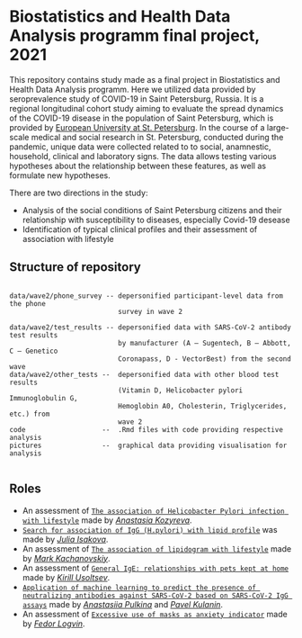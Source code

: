 # Biostatistics and Health Data Analysis programm final project, 2021

This repository contains study made as a final project in Biostatistics and Health Data Analysis programm. 
Here we utilized data provided by seroprevalence study of COVID-19 in Saint Petersburg, Russia.  It is a regional longitudinal cohort study aiming to evaluate the spread dynamics of the COVID-19 disease in the population of Saint Petersburg, which is provided by [European University at St. Petersburg](https://eusp.org/projects/reprezentativnoe-populyacionnoe-issledovanie-rasprostranennosti-antitel-k-sars-cov-2-v-sankt-peterburge). 
In the course of a large-scale medical and social research in St. Petersburg, conducted during the pandemic, unique data were collected related to
to social, anamnestic, household, clinical and laboratory signs. 
The data allows testing various hypotheses about the relationship between these features, as well as formulate new hypotheses. 

There are two directions in the study:  
+ Analysis of the social conditions of Saint Petersburg citizens and their relationship with
susceptibility to diseases, especially Covid-19 desease 
+ Identification of typical clinical profiles and their assessment of association with lifestyle

## Structure of repository

```

data/wave2/phone_survey -- depersonified participant-level data from the phone
                           survey in wave 2

data/wave2/test_results -- depersonified data with SARS-CoV-2 antibody test results
                           by manufacturer (A — Sugentech, B — Abbott, C — Genetico
                           Coronapass, D - VectorBest) from the second wave
data/wave2/other_tests --  depersonified data with other blood test results
                           (Vitamin D, Helicobacter pylori Immunoglobulin G,
                           Hemoglobin A0, Cholesterin, Triglycerides, etc.) from
                           wave 2
code                   --  .Rmd files with code providing respective analysis  
pictures               --  graphical data providing visualisation for analysis
 
```
## Roles
+ An assessment of [`The association of Helicobacter Pylori infection with lifestyle`](https://github.com/AnastasiaKozyreva/bioinf_project/blob/main/code/H_Pylori.Rmd) made by [*Anastasia Kozyreva*](https://github.com/AnastasiaKozyreva).
+ [`Search for association of IgG (H.pylori) with lipid profile`](https://github.com/AnastasiaKozyreva/bioinf_project/blob/main/code/Exploratory_analysis_Julia.Rmd) was made by [*Julia Isakova*](https://github.com/Julie-alex).
+ An assessment of [`The association of lipidogram with lifestyle`](https://github.com/AnastasiaKozyreva/bioinf_project/blob/main/code/Mark_lipidom_upd.Rmd) made by [*Mark Kachanovskiy*](https://github.com/avemarkus).
+ An assessment of [`General IgE: relationships with pets kept at home`](https://github.com/AnastasiaKozyreva/bioinf_project/blob/main/code/IgE.Rmd) made by [*Kirill Usoltsev*](https://github.com/UsoltsevKirill).
+ [`Application of machine learning to predict the presence of neutralizing antibodies against SARS-CoV-2 based on SARS-CoV-2 IgG assays`](https://github.com/AnastasiaKozyreva/bioinf_project/tree/main/code/NAB_Elisa) made by [*Anastasiia Pulkina*](https://github.com/AnastasiiaPulkina) and [*Pavel Kulanin*](https://github.com/PavelKu78).
+ An assessment of [`Excessive use of masks as anxiety indicator`](https://github.com/AnastasiaKozyreva/bioinf_project/blob/main/code/Masks.Rmd) made by [*Fedor Logvin*](https://github.com/nshnt4evr).

